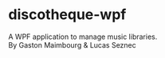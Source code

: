 # discotheque-wpf
A WPF application to manage music libraries. <br /> 
By Gaston Maimbourg &amp; Lucas Seznec
